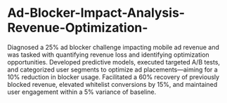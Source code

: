 # Ad-Blocker-Impact-Analysis-Revenue-Optimization-

Diagnosed a 25% ad blocker challenge impacting mobile ad revenue and was tasked with quantifying revenue loss and identifying optimization opportunities.
Developed predictive models, executed targeted A/B tests, and categorized user segments to optimize ad placements—aiming for a 10% reduction in blocker usage.
Facilitated a 60% recovery of previously blocked revenue, elevated whitelist conversions by 15%, and maintained user engagement within a 5% variance of baseline. 
